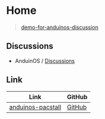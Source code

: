 

# Home

> [demo-for-anduinos-discussion](https://github.com/samwhelp/demo-for-anduinos-discussion)




## Discussions

* AnduinOS / [Discussions](https://github.com/Anduin2017/AnduinOS/discussions)




## Link

| Link | GitHub |
| ---- | ------ |
| [anduinos-pacstall](https://samwhelp.github.io/anduinos-pacstall/) | [GitHub](https://github.com/samwhelp/anduinos-pacstall) |
